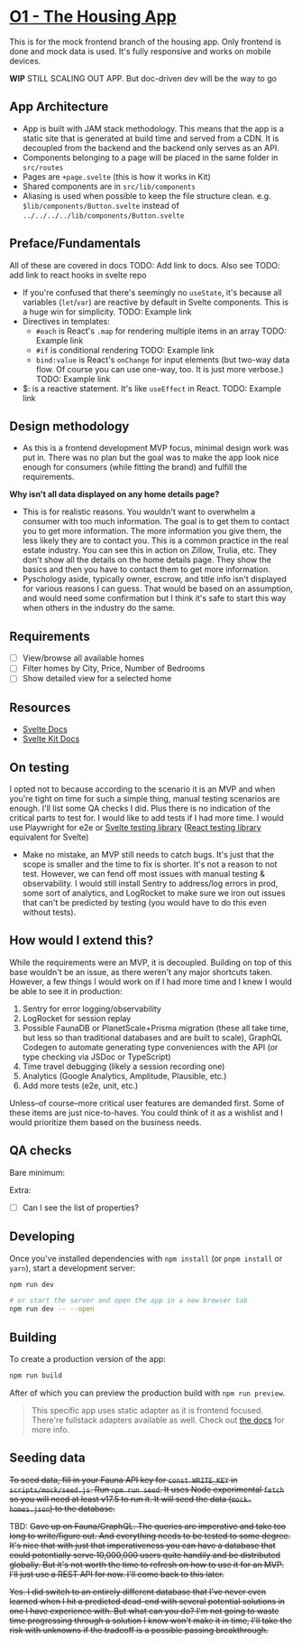 # [O1 - The Housing App](https://o1homes.netlify.app/)

This is for the mock frontend branch of the housing app. Only frontend is done and mock data is used. It's fully responsive and works on mobile devices.

**WIP** STILL SCALING OUT APP. But doc-driven dev will be the way to go

## App Architecture

- App is built with JAM stack methodology. This means that the app is a static site that is generated at build time and served from a CDN. It is decoupled from the backend and the backend only serves as an API.
- Components belonging to a page will be placed in the same folder in `src/routes`
- Pages are `+page.svelte` (this is how it works in Kit)
- Shared components are in `src/lib/components`
- Aliasing is used when possible to keep the file structure clean. e.g. `$lib/components/Button.svelte` instead of `../../../../lib/components/Button.svelte`

## Preface/Fundamentals

All of these are covered in docs TODO: Add link to docs. Also see TODO: add link to react hooks in svelte repo

- If you're confused that there's seemingly no `useState`, it's because all variables (`let`/`var`) are reactive by default in Svelte components. This is a huge win for simplicity. TODO: Example link
- Directives in templates:
  - `#each` is React's `.map` for rendering multiple items in an array TODO: Example link
  - `#if` is conditional rendering TODO: Example link
  - `bind:value` is React's `onChange` for input elements (but two-way data flow. Of course you can use one-way, too. It is just more verbose.) TODO: Example link
- $: is a reactive statement. It's like `useEffect` in React. TODO: Example link

## Design methodology

- As this is a frontend development MVP focus, minimal design work was put in. There was no plan but the goal was to make the app look nice enough for consumers (while fitting the brand) and fulfill the requirements.

**Why isn't all data displayed on any home details page?**

- This is for realistic reasons. You wouldn't want to overwhelm a consumer with too much information. The goal is to get them to contact you to get more information. The more information you give them, the less likely they are to contact you. This is a common practice in the real estate industry. You can see this in action on Zillow, Trulia, etc. They don't show all the details on the home details page. They show the basics and then you have to contact them to get more information.
- Pyschology aside, typically owner, escrow, and title info isn't displayed for various reasons I can guess. That would be based on an assumption, and would need some confirmation but I think it's safe to start this way when others in the industry do the same.

## Requirements

- [ ] View/browse all available homes
- [ ] Filter homes by City, Price, Number of Bedrooms
- [ ] Show detailed view for a selected home

## Resources

- [Svelte Docs](https://svelte.dev/docs)
- [Svelte Kit Docs](https://kit.svelte.dev/docs)

## On testing

I opted not to because according to the scenario it is an MVP and when you're tight on time for such a simple thing, manual testing scenarios are enough. I'll list some QA checks I did. Plus there is no indication of the critical parts to test for. I would like to add tests if I had more time. I would use Playwright for e2e or [Svelte testing library](https://testing-library.com/docs/svelte-testing-library/intro/) ([React testing library](https://testing-library.com/docs/react-testing-library/intro/) equivalent for Svelte)

- Make no mistake, an MVP still needs to catch bugs. It's just that the scope is smaller and the time to fix is shorter. It's not a reason to not test. However, we can fend off most issues with manual testing & observability. I would still install Sentry to address/log errors in prod, some sort of analytics, and LogRocket to make sure we iron out issues that can't be predicted by testing (you would have to do this even without tests).

## How would I extend this?

While the requirements were an MVP, it is decoupled. Building on top of this base wouldn't be an issue, as there weren't any major shortcuts taken. However, a few things I would work on if I had more time and I knew I would be able to see it in production:

1. Sentry for error logging/observability
2. LogRocket for session replay
3. Possible FaunaDB or PlanetScale+Prisma migration (these all take time, but less so than traditional databases and are built to scale), GraphQL Codegen to automate generating type conveniences with the API (or type checking via JSDoc or TypeScript)
4. Time travel debugging (likely a session recording one)
5. Analytics (Google Analytics, Amplitude, Plausible, etc.)
6. Add more tests (e2e, unit, etc.)

Unless–of course–more critical user features are demanded first. Some of these items are just nice-to-haves. You could think of it as a wishlist and I would prioritize them based on the business needs.

## QA checks

Bare minimum:

Extra:

- [ ] Can I see the list of properties?

## Developing

Once you've installed dependencies with `npm install` (or `pnpm install` or `yarn`), start a development server:

```bash
npm run dev

# or start the server and open the app in a new browser tab
npm run dev -- --open
```

## Building

To create a production version of the app:

```bash
npm run build
```

After of which you can preview the production build with `npm run preview`.

> This specific app uses static adapter as it is frontend focused. There're fullstack adapters available as well. Check out [the docs](https://kit.svelte.dev/docs/adapters) for more info.

## Seeding data

~~To seed data, fill in your Fauna API key for `const WRITE_KEY` in `scripts/mock/seed.js`. Run `npm run seed`. It uses Node experimental `fetch` so you will need at least v17.5 to run it. It will seed the data (`mock-homes.json`) to the database.~~

TBD: ~~Gave up on Fauna/GraphQL. The queries are imperative and take too long to write/figure out. And everything needs to be tested to some degree. It's nice that with just that imperativeness you can have a database that could potentially serve 10,000,000 users quite handily and be distributed globally. But it's not worth the time to refresh on how to use it for an MVP. I'll just use a REST API for now. I'll come back to this later.~~

~~Yes. I did switch to an entirely different database that I've never even learned when I hit a predicted dead-end with several potential solutions in one I have experience with. But what can you do? I'm not going to waste time progressing through a solution I know won't make it in time, I'll take the risk with unknowns if the tradeoff is a possible passing breakthrough.~~
